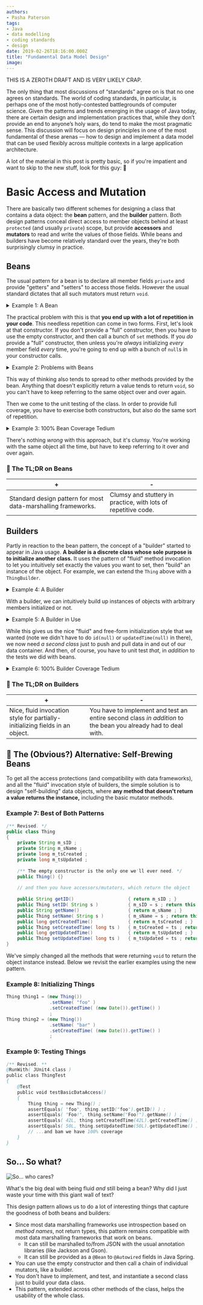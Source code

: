 ```yaml
---
authors:
- Pasha Paterson
tags:
- Java
- data modelling
- coding standards
- design
date: 2019-02-26T18:16:00.000Z
title: "Fundamental Data Model Design"
image:
---
```


THIS IS A ZEROTH DRAFT AND IS VERY LIKELY CRAP. 

The only thing that most discussions of “standards” agree on is that no one agrees on standards. The world of coding standards, in particular, is perhaps one of the most hotly-contested battlegrounds of computer science. Given the patterns and trends emerging in the usage of Java today, there are certain design and implementation practices that, while they don’t provide an end to anyone’s holy wars, do tend to make the most pragmatic sense. This discussion will focus on design principles in one of the most fundamental of these arenas — how to design and implement a data model that can be used flexibly across multiple contexts in a large application architecture.

A lot of the material in this post is pretty basic, so if you're impatient and want to skip to the new stuff, look for this guy: :running:

# Basic Access and Mutation #

There are basically two different schemes for designing a class that contains a data object: the **bean** pattern, and the **builder** pattern. Both design patterns conceal direct access to member objects behind at least `protected` (and usually `private`) scope, but provide **accessors** and **mutators** to read and write the values of those fields. While beans and builders have become relatively standard over the years, they're both surprisingly clumsy in practice.

## Beans ##

The usual pattern for a bean is to declare all member fields `private` and provide "getters" and "setters" to access those fields. However the usual standard dictates that all such mutators must return `void`.

<details><summary>Example 1: A Bean</summary>

```java
public class Thing
{
    private String m_sID ;
    private String m_sName ;
    private long m_tsCreated ;
    private long m_tsUpdated ;
    
    /** Empty constructors are required by a lot of different frameworks. */
    public Thing() {}
    
    /** Sometimes you want the convenience of a "full" constructor. */
    public Thing( String sID, String sName, long tsCreated, long tsUpdated )
    {
        m_sID = sID ; m_sName = sName ;
        m_tsCreated = tsCreated ; m_tsUpdated = tsUpdated ;
    }
    
    // and then you have accessors/mutators
    
    public String getID()                   { return m_sID ; }
    public void setID( String s )           { m_sID = s ; }
    public String getName()                 { return m_sName ; }
    public void setName( String s )         { m_sName = s ; }
    public long getCreatedTime()            { return m_tsCreated ; }
    public void setCreatedTime( long ts )   { m_tsCreated = ts ; }
    public long getUpdatedTime()            { return m_tsUpdated ; }
    public void setUpdatedTime( long ts )   { m_tsUpdated = ts ; }
}
```

</details>

The practical problem with this is that **you end up with a lot of repetition in your code**. This needless repetition can come in two forms. First, let's look at that constructor. If you don't provide a "full" constructor, then you have to use the empty constructor, and then call a bunch of `set` methods. If you _do_ provide a "full" constructor, then unless you're _always_ initializing _every_ member field _every_ time, you're going to end up with a bunch of `null`s in your constructor calls.

<details><summary>Example 2: Problems with Beans</summary>

```java
// To initialize Thing 1 with just a name and creation time, we leave two fields null.
Thing thing1 = new Thing( null, "Thing 1", (new Date()).getTime(), null ) ;

// To initialize Thing 2 without using the silly constructor, we have to repeat references to it.
Thing thing2 = new Thing() ;
thing2.setName( "Thing 2" ) ;
thing2.setCreatedTime( (new Date()).getTime() ) ;
// If this were a real class with lots of other fields, we'd keep repeating "thing2.blahblahblah"
```

</details>

This way of thinking also tends to spread to other methods provided by the bean. Anything that doesn't explicitly return a value tends to return `void`, so you can't have to keep referring to the same object over and over again.

Then we come to the unit testing of the class. In order to provide full coverage, you have to exercise both constructors, but also do the same sort of repetition.

<details><summary>Example 3: 100% Bean Coverage Tedium</summary>

```java
@RunWith( JUnit4.class )
public class ThingTest
{
    @Test
    public void testBasicDataAccess()
    {
        Thing thing = new Thing() ;
        thing.setID("foo") ;
        assertEquals( "foo", thing.getID() ) ;
        thing.setName("Foo") ;
        assertEquals( "Foo", thing.getName() ) ;
        thing.setCreatedTime( 42L ) ;
        assertEquals( 42L, thing.getCreatedTime() ) ;
        thing.setUpdatedTime( 50L ) ;
        assertEquals( 50L, thing.getUpdatedTime() ) ;
        thing = new Thing( "bar", "Bar", 86L, 100L ) ;
        assertEquals( "bar", thing.getID() ) ;
        assertEquals( "Bar", thing.getName() ) ;
        assertEquals( 86L, thing.getCreatedTime() ) ;
        assertEquals( 100L, thing.getUpdatedTime() ) ;
    }
}
```

</details>

There's nothing _wrong_ with this approach, but it's clumsy. You're working with the same object all the time, but have to keep referring to it over and over again.

### :running: The TL;DR on Beans ###

| + | - |
| --- | --- |
| Standard design pattern for most data-marshalling frameworks. | Clumsy and stuttery in practice, with lots of repetitive code. |

## Builders ##

Partly in reaction to the bean pattern, the concept of a "builder" started to appear in Java usage. **A builder is a discrete class whose sole purpose is to initialize another class.** It uses the pattern of "fluid" method invocation to let you intuitively set exactly the values you want to set, then "build" an instance of the object. For example, we can extend the `Thing` above with a `ThingBuilder`.

<details><summary>Example 4: A Builder</summary>

```java
/**
 * There are a lot of ways to implement builders.
 * This is a pretty simplistic example.
 */
public class ThingBuilder
{
    private Thing m_thing = null ;
    
    public ThingBuilder()
    { m_thing = new Thing() ; }
    
    public ThingBuilder id( String s )
    { m_thing.setID(s) ; return this ; }
    
    public ThingBuilder name( String s )
    { m_thing.setName(s) ; return this ; }
    
    public ThingBuilder createdTime( long ts )
    { m_thing.setCreatedTime(ts) ; return this ; }
    
    public ThingBuilder updatedTime( long ts )
    { m_thing.setUpdatedTime(ts) ; return this ; }
    
    public Thing build()
    { return m_thing ; } // boy this feels kinda trivial now doesn't it
}
```

</details>

With a builder, we can intuitively build up instances of objects with arbitrary members initialized or not.

<details><summary>Example 5: A Builder in Use</summary>

```java
Thing thing = (new ThingBuilder())
        .name( "Good Thing" )
        .createdTime( (new Date()).getTime() )
        .build()
        ;
```

</details>

While this gives us the nice "fluid" and free-form initialization style that we wanted (note we didn't have to do `id(null)` or `updatedTime(null)` in there), we now need _a second class_ just to push and pull data in and out of our data container. And then, of course, you have to unit test _that_, in _addition_ to the tests we did with beans.

<details><summary>Example 6: 100% Builder Coverage Tedium</summary>

```java
/**
 * Note: We still need the bean test class.
 */
@RunWith( JUnit4.class )
public class ThingBuilderTest
{
    @Test
    public void testBuilder()
    {
        Thing thing = (new ThingBuilder())
                .id("foo")
                .name("Foo!")
                .createdTime(42L)
                .updatedTime(50L)
                .build()
                ;
        assertEquals( "foo", thing.getID() ) ;
        assertEquals( "Foo!", thing.getName() ) ;
        assertEquals( 42L, thing.getCreatedTime() ) ;
        assertEquals( 50L, thing.getUpdatedTime() ) ;
    }
}
```

</details>

### :running: The TL;DR on Builders ###

| + | - |
| --- | --- |
| Nice, fluid invocation style for partially-initializing fields in an object. | You have to implement and test an entire second class _in addition_ to the bean you already had to deal with. |

## :running: The (Obvious?) Alternative: Self-Brewing Beans ##

To get all the access protections (and compatibility with data frameworks), and all the "fluid" invocation style of builders, the simple solution is to design "self-building" data objects, where **any method that doesn't return a value returns the instance,** including the basic mutator methods.

### Example 7: Best of Both Patterns ###

```java
/** Revised. */
public class Thing
{
    private String m_sID ;
    private String m_sName ;
    private long m_tsCreated ;
    private long m_tsUpdated ;
    
    /** The empty constructor is the only one we'll ever need. */
    public Thing() {}
    
    // and then you have accessors/mutators, which return the object
    
    public String getID()                    { return m_sID ; }
    public Thing setID( String s )           { m_sID = s ; return this ; }
    public String getName()                  { return m_sName ; }
    public Thing setName( String s )         { m_sName = s ; return this ; }
    public long getCreatedTime()             { return m_tsCreated ; }
    public Thing setCreatedTime( long ts )   { m_tsCreated = ts ; return this ; }
    public long getUpdatedTime()             { return m_tsUpdated ; }
    public Thing setUpdatedTime( long ts )   { m_tsUpdated = ts ; return this ; }
}
```

We've simply changed all the methods that were returning `void` to return the object instance instead. Below we revisit the earlier examples using the new pattern.

### Example 8: Initializing Things ###

```java
Thing thing1 = (new Thing())
                .setName( "foo" )
                .setCreatedTime( (new Date()).getTime() )
                ;
Thing thing2 = (new Thing())
                .setName( "bar" )
                .setCreatedTime( (new Date()).getTime() )
                ;
```

### Example 9: Testing Things ###

```java
/** Revised. **
@RunWith( JUnit4.class )
public class ThingTest
{
    @Test
    public void testBasicDataAccess()
    {
        Thing thing = new Thing() ;
        assertEquals( "foo", thing.setID("foo").getID() ) ;
        assertEquals( "Foo!", thing.setName("Foo!").getName() ) ;
        assertEquals( 42L, thing.setCreatedTime(42L).getCreatedTime() ) ;
        assertEquals( 50L, thing.setUpdatedTime(50L).getUpdatedTime() ) ;
        // ...and bam we have 100% coverage
    }
}
```

## So... So what? ##

![So... who cares?](https://i.imgur.com/umKXQLx.png)

What's the big deal with being fluid _and_ still being a bean? Why did I just waste your time with this giant wall of text?

This design pattern allows us to do a lot of interesting things that capture the goodness of both beans and builders:

* Since most data marshalling frameworks use introspection based on _method names_, not return types, this pattern remains compatible with most data marshalling frameworks that work on beans.
    * It can still be marshalled to/from JSON with the usual annotation libraries (like Jackson and Gson).
    * It can still be provided as a `@Bean` to `@Autowired` fields in Java Spring.
* You can use the empty constructor and then call a chain of individual mutators, like a builder.
* You don't have to implement, and test, and instantiate a second class just to build your data class.
* This pattern, extended across other methods of the class, helps the usability of the whole class.


